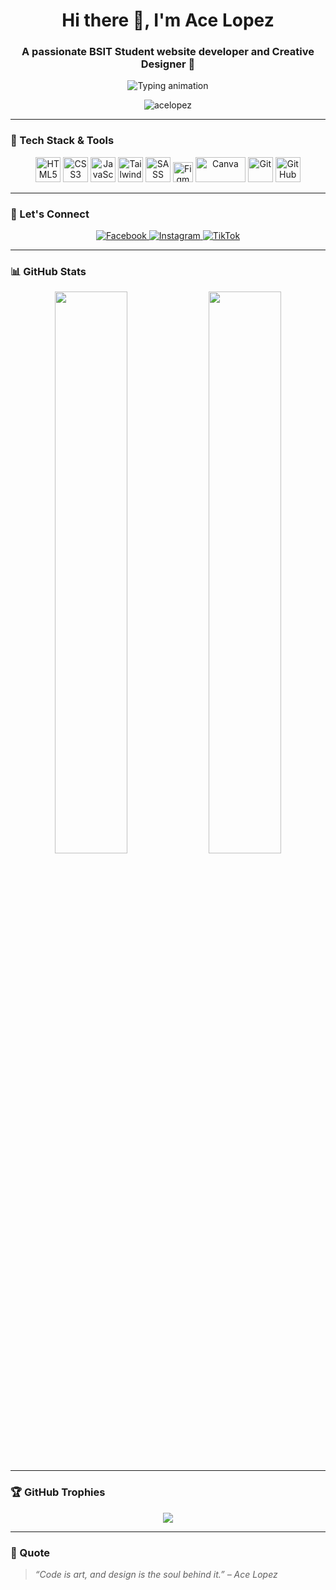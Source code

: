 <h1 align="center">Hi there 👋, I'm Ace Lopez</h1>
<h3 align="center">A passionate BSIT Student website developer and Creative Designer 🚀</h3>

<p align="center">
  <img src="https://readme-typing-svg.herokuapp.com?font=Fira+Code&size=22&duration=3000&pause=1000&center=true&vCenter=true&width=500&lines=Frontend+Developer;Creative+Designer;UI/UX+Explorer;Always+Learning+🚀" alt="Typing animation" />
</p>

<p align="center">
  <img src="https://komarev.com/ghpvc/?username=acelopez&label=Profile%20views&color=0e75b6&style=flat" alt="acelopez" />
</p>

---

### 🧰 Tech Stack & Tools

<p align="center">
  <img src="https://cdn.jsdelivr.net/gh/devicons/devicon/icons/html5/html5-original.svg" width="40" height="40" alt="HTML5" />
  <img src="https://cdn.jsdelivr.net/gh/devicons/devicon/icons/css3/css3-original.svg" width="40" height="40" alt="CSS3" />
  <img src="https://cdn.jsdelivr.net/gh/devicons/devicon/icons/javascript/javascript-original.svg" width="40" height="40" alt="JavaScript" />
  <img src="https://cdn.jsdelivr.net/gh/devicons/devicon/icons/tailwindcss/tailwindcss-plain.svg" width="40" height="40" alt="TailwindCSS" />
  <img src="https://cdn.jsdelivr.net/gh/devicons/devicon/icons/sass/sass-original.svg" width="40" height="40" alt="SASS" />
  <img src="https://upload.wikimedia.org/wikipedia/commons/3/33/Figma-logo.svg" width="32" height="32" alt="Figma" />
  <img src="https://upload.wikimedia.org/wikipedia/commons/0/08/Canva_logo_2021.svg" width="80" height="40" alt="Canva" />
  <img src="https://cdn.jsdelivr.net/gh/devicons/devicon/icons/git/git-original.svg" width="40" height="40" alt="Git" />
  <img src="https://cdn.jsdelivr.net/gh/devicons/devicon/icons/github/github-original.svg" width="40" height="40" alt="GitHub" />
</p>

---

### 📲 Let's Connect

<p align="center">
  <a href="https://www.facebook.com/yourusername" target="_blank">
    <img src="https://img.shields.io/badge/Facebook-1877F2?style=for-the-badge&logo=facebook&logoColor=white" alt="Facebook" />
  </a>
  <a href="https://www.instagram.com/yourusername" target="_blank">
    <img src="https://img.shields.io/badge/Instagram-E4405F?style=for-the-badge&logo=instagram&logoColor=white" alt="Instagram" />
  </a>
  <a href="https://www.tiktok.com/@yourusername" target="_blank">
    <img src="https://img.shields.io/badge/TikTok-000000?style=for-the-badge&logo=tiktok&logoColor=white" alt="TikTok" />
  </a>
</p>

---

### 📊 GitHub Stats

<p align="center">
  <img src="https://github-readme-stats.vercel.app/api?username=acelopez&show_icons=true&theme=radical" width="48%" />
  <img src="https://github-readme-streak-stats.herokuapp.com/?user=acelopez&theme=radical" width="48%" />
</p>

---

### 🏆 GitHub Trophies

<p align="center">
  <img src="https://github-profile-trophy.vercel.app/?username=acelopez&theme=gruvbox&row=1&column=7" />
</p>

---

### 📝 Quote

> *“Code is art, and design is the soul behind it.” – Ace Lopez*

